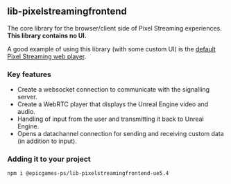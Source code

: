 ## lib-pixelstreamingfrontend

The core library for the browser/client side of Pixel Streaming experiences. **This library contains no UI.**

A good example of using this library (with some custom UI) is the [default Pixel Streaming web player](https://github.com/EpicGamesExt/PixelStreamingInfrastructure/tree/UE5.4/Frontend/implementations/typescript).

### Key features
- Create a websocket connection to communicate with the signalling server.
- Create a WebRTC player that displays the Unreal Engine video and audio.
- Handling of input from the user and transmitting it back to Unreal Engine.
- Opens a datachannel connection for sending and receiving custom data (in addition to input).

### Adding it to your project
`npm i @epicgames-ps/lib-pixelstreamingfrontend-ue5.4`

